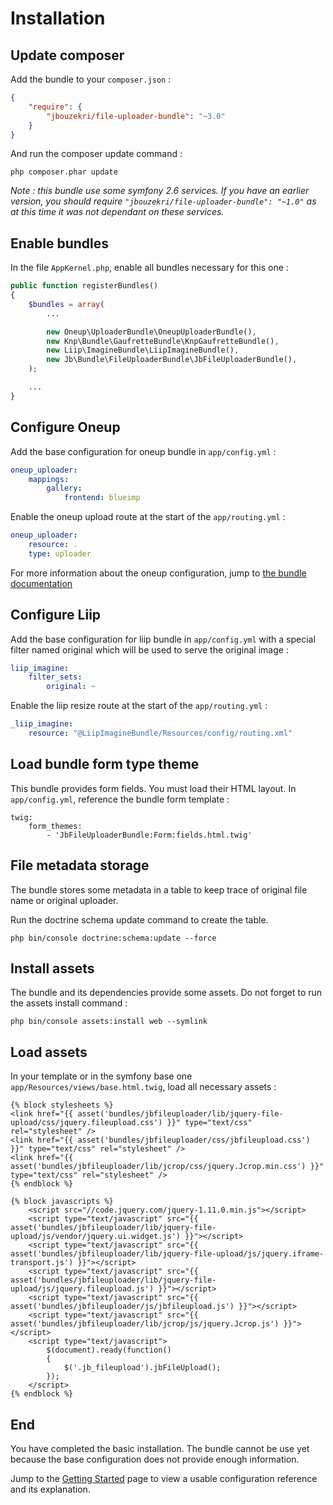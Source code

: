 Installation
============

Update composer
---------------

Add the bundle to your `composer.json` :

``` json
{
    "require": {
        "jbouzekri/file-uploader-bundle": "~3.0"
    }
}
```

And run the composer update command :

```
php composer.phar update
```

_Note : this bundle use some symfony 2.6 services. If you have an earlier version, you should require
`"jbouzekri/file-uploader-bundle": "~1.0"` as at this time it was not dependant on these services._

Enable bundles
--------------

In the file `AppKernel.php`, enable all bundles necessary for this one :

``` php
public function registerBundles()
{
    $bundles = array(
        ...

        new Oneup\UploaderBundle\OneupUploaderBundle(),
        new Knp\Bundle\GaufretteBundle\KnpGaufretteBundle(),
        new Liip\ImagineBundle\LiipImagineBundle(),
        new Jb\Bundle\FileUploaderBundle\JbFileUploaderBundle(),
    );

    ...
}
```

Configure Oneup
---------------

Add the base configuration for oneup bundle in `app/config.yml` :

``` yml
oneup_uploader:
    mappings:
        gallery:
            frontend: blueimp
```

Enable the oneup upload route at the start of the `app/routing.yml` :

``` yml
oneup_uploader:
    resource: .
    type: uploader
```

For more information about the oneup configuration, jump to  [the bundle documentation](https://github.com/1up-lab/OneupUploaderBundle/blob/master/Resources/doc/index.md)

Configure Liip
--------------

Add the base configuration for liip bundle in `app/config.yml` with a special filter named original which will be used to serve the original image :

``` yml
liip_imagine:
    filter_sets:
        original: ~
```

Enable the liip resize route at the start of the `app/routing.yml` :

``` yml
_liip_imagine:
    resource: "@LiipImagineBundle/Resources/config/routing.xml"
```

Load bundle form type theme
---------------------------

This bundle provides form fields. You must load their HTML layout. In `app/config.yml`, reference the bundle form template :

```
twig:
    form_themes:
        - 'JbFileUploaderBundle:Form:fields.html.twig'
```

File metadata storage
---------------------

The bundle stores some metadata in a table to keep trace of original file name or original uploader.

Run the doctrine schema update command to create the table.

```
php bin/console doctrine:schema:update --force
```

Install assets
--------------

The bundle and its dependencies provide some assets. Do not forget to run the assets install command :

```
php bin/console assets:install web --symlink
```

Load assets
-----------

In your template or in the symfony base one `app/Resources/views/base.html.twig`, load all necessary assets :

``` twig
{% block stylesheets %}
<link href="{{ asset('bundles/jbfileuploader/lib/jquery-file-upload/css/jquery.fileupload.css') }}" type="text/css" rel="stylesheet" />
<link href="{{ asset('bundles/jbfileuploader/css/jbfileupload.css') }}" type="text/css" rel="stylesheet" />
<link href="{{ asset('bundles/jbfileuploader/lib/jcrop/css/jquery.Jcrop.min.css') }}" type="text/css" rel="stylesheet" />
{% endblock %}

{% block javascripts %}
    <script src="//code.jquery.com/jquery-1.11.0.min.js"></script>
    <script type="text/javascript" src="{{ asset('bundles/jbfileuploader/lib/jquery-file-upload/js/vendor/jquery.ui.widget.js') }}"></script>
    <script type="text/javascript" src="{{ asset('bundles/jbfileuploader/lib/jquery-file-upload/js/jquery.iframe-transport.js') }}"></script>
    <script type="text/javascript" src="{{ asset('bundles/jbfileuploader/lib/jquery-file-upload/js/jquery.fileupload.js') }}"></script>
    <script type="text/javascript" src="{{ asset('bundles/jbfileuploader/js/jbfileupload.js') }}"></script>
    <script type="text/javascript" src="{{ asset('bundles/jbfileuploader/lib/jcrop/js/jquery.Jcrop.js') }}"></script>
    <script type="text/javascript">
        $(document).ready(function()
        {
            $('.jb_fileupload').jbFileUpload();
        });
    </script>
{% endblock %}
```

End
---

You have completed the basic installation. The bundle cannot be use yet because the base configuration does not provide enough information.

Jump to the [Getting Started](getting_started.md) page to view a usable configuration reference and its explanation.

